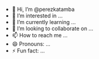 - 👋 Hi, I’m @perezkatamba
- 👀 I’m interested in ...
- 🌱 I’m currently learning ...
- 💞️ I’m looking to collaborate on ...
- 📫 How to reach me ...
- 😄 Pronouns: ...
- ⚡ Fun fact: ...

<!---
perezkatamba/perezkatamba is a ✨ special ✨ repository because its `README.md` (this file) appears on your GitHub profile.
You can click the Preview link to take a look at your changes.
--->
